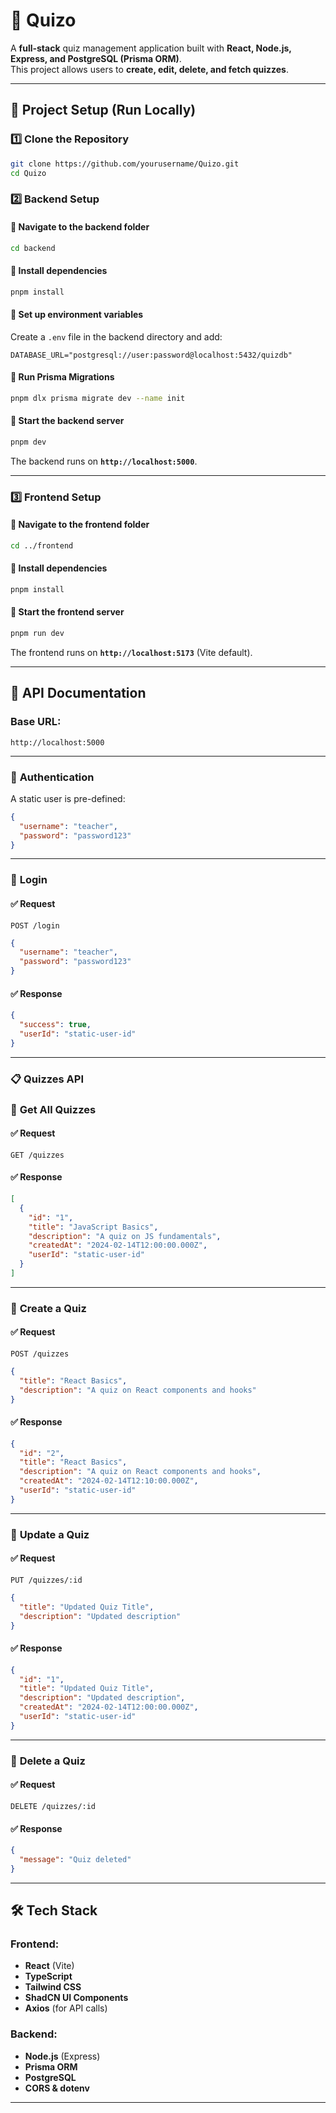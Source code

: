 
# 📝 Quizo

A **full-stack** quiz management application built with **React, Node.js, Express, and PostgreSQL (Prisma ORM)**.  
This project allows users to **create, edit, delete, and fetch quizzes**.

---

## 🚀 **Project Setup (Run Locally)**

### 1️⃣ **Clone the Repository**

```sh
git clone https://github.com/yourusername/Quizo.git
cd Quizo
```


### 2️⃣ **Backend Setup**

#### 🔹 Navigate to the backend folder

```sh
cd backend
```

#### 🔹 Install dependencies

```sh
pnpm install
```

#### 🔹 Set up environment variables

Create a `.env` file in the backend directory and add:

```env
DATABASE_URL="postgresql://user:password@localhost:5432/quizdb"
```

#### 🔹 Run Prisma Migrations

```sh
pnpm dlx prisma migrate dev --name init
```

#### 🔹 Start the backend server

```sh
pnpm dev
```

The backend runs on **`http://localhost:5000`**.

---

### 3️⃣ **Frontend Setup**

#### 🔹 Navigate to the frontend folder

```sh
cd ../frontend
```

#### 🔹 Install dependencies

```sh
pnpm install
```

#### 🔹 Start the frontend server

```sh
pnpm run dev
```

The frontend runs on **`http://localhost:5173`** (Vite default).

---

## 📌 **API Documentation**

### **Base URL:**

```
http://localhost:5000
```

---

### 🔑 **Authentication**

A static user is pre-defined:

```json
{
  "username": "teacher",
  "password": "password123"
}
```

---

### 🔹 **Login**

#### ✅ Request

```http
POST /login
```

```json
{
  "username": "teacher",
  "password": "password123"
}
```

#### ✅ Response

```json
{
  "success": true,
  "userId": "static-user-id"
}
```

---

### 📋 **Quizzes API**

### 🔹 **Get All Quizzes**

#### ✅ Request

```http
GET /quizzes
```

#### ✅ Response

```json
[
  {
    "id": "1",
    "title": "JavaScript Basics",
    "description": "A quiz on JS fundamentals",
    "createdAt": "2024-02-14T12:00:00.000Z",
    "userId": "static-user-id"
  }
]
```

---

### 🔹 **Create a Quiz**

#### ✅ Request

```http
POST /quizzes
```

```json
{
  "title": "React Basics",
  "description": "A quiz on React components and hooks"
}
```

#### ✅ Response

```json
{
  "id": "2",
  "title": "React Basics",
  "description": "A quiz on React components and hooks",
  "createdAt": "2024-02-14T12:10:00.000Z",
  "userId": "static-user-id"
}
```

---

### 🔹 **Update a Quiz**

#### ✅ Request

```http
PUT /quizzes/:id
```

```json
{
  "title": "Updated Quiz Title",
  "description": "Updated description"
}
```

#### ✅ Response

```json
{
  "id": "1",
  "title": "Updated Quiz Title",
  "description": "Updated description",
  "createdAt": "2024-02-14T12:00:00.000Z",
  "userId": "static-user-id"
}
```

---

### 🔹 **Delete a Quiz**

#### ✅ Request

```http
DELETE /quizzes/:id
```

#### ✅ Response

```json
{
  "message": "Quiz deleted"
}
```

---

## 🛠 **Tech Stack**

### **Frontend:**

- **React** (Vite)
- **TypeScript**
- **Tailwind CSS**
- **ShadCN UI Components**
- **Axios** (for API calls)

### **Backend:**

- **Node.js** (Express)
- **Prisma ORM**
- **PostgreSQL**
- **CORS & dotenv**

---

